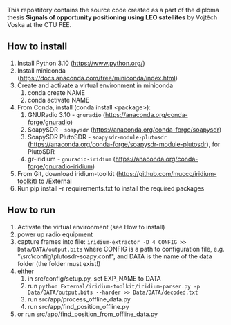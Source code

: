 This repostitory contains the source code created as a part of the diploma thesis **Signals of opportunity positioning using LEO satellites** by Vojtěch Voska at the CTU FEE.

## How to install
1. Install Python 3.10 (https://www.python.org/)
1. Install miniconda (https://docs.anaconda.com/free/miniconda/index.html)
1. Create and activate a virtual environment in miniconda
	1. conda create NAME
	1. conda activate NAME
1. From Conda, install (conda install \<package\>):
	1. GNURadio 3.10 - `gnuradio` (https://anaconda.org/conda-forge/gnuradio)
	1. SoapySDR - `soapysdr` (https://anaconda.org/conda-forge/soapysdr)
	1. SoapySDR PlutoSDR - `soapysdr-module-plutosdr` (https://anaconda.org/conda-forge/soapysdr-module-plutosdr), for PlutoSDR
	1. gr-iridium - `gnuradio-iridium` (https://anaconda.org/conda-forge/gnuradio-iridium)
1. From Git, download iridium-toolkit (https://github.com/muccc/iridium-toolkit) to /External
1. Run pip install -r requirements.txt to install the required packages


## How to run
1. Activate the virtual environment (see How to install)
1. power up radio equipment
2. capture frames into file: `iridium-extractor -D 4 CONFIG >> Data/DATA/output.bits` where CONFIG is a path to configuration file, e.g. "\src\config\plutosdr-soapy.conf", and DATA is the name of the data folder (the folder must exist!)
2. either
	1. in src/config/setup.py, set EXP_NAME to DATA
	1. run `python External/iridium-toolkit/iridium-parser.py -p Data/DATA/output.bits --harder >> Data/DATA/decoded.txt`
	1. run src/app/process_offline_data.py
	1. run src/app/find_position_offline.py
3. or run src/app/find_position_from_offline_data.py